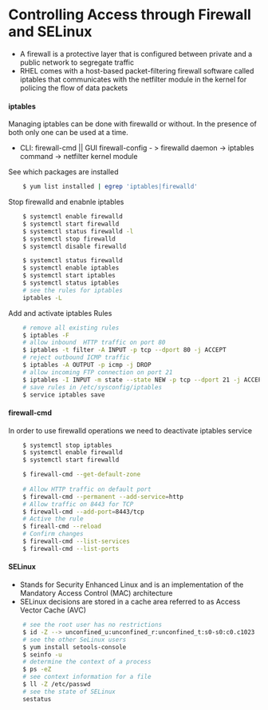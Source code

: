 # Controlling Access through Firewall and SELinux

* A firewall is a protective layer that is configured between private and a public network to segregate traffic
* RHEL comes with a host-based packet-filtering firewall software called iptables that communicates with the netfilter module in the kernel for policing the flow of data packets

####  iptables

Managing iptables can be done with firewalld or without. In the presence of both  only one can be used at a time.

* CLI: firewall-cmd || GUI firewall-config - > firewalld daemon -> iptables command -> netfilter kernel module

See which packages are installed 

```bash
    $ yum list installed | egrep 'iptables|firewalld'
```

Stop firewalld and enabnle iptables

```bash
    $ systemctl enable firewalld
    $ systemctl start firewalld
    $ systemctl status firewalld -l
    $ systemctl stop firewalld
    $ systemctl disable firewalld

    $ systemctl status firewalld
    $ systemctl enable iptables
    $ systemctl start iptables
    $ systemctl status iptables
    # see the rules for iptables
    iptables -L
```

Add and activate iptables Rules

```bash
    # remove all existing rules
    $ iptables -F
    # allow inbound  HTTP traffic on port 80
    $ iptables -t filter -A INPUT -p tcp --dport 80 -j ACCEPT
    # reject outbound ICMP traffic
    $ iptables -A OUTPUT -p icmp -j DROP
    # allow incoming FTP connection on port 21
    $ iptables -I INPUT -m state --state NEW -p tcp --dport 21 -j ACCEPT
    # save rules in /etc/sysconfig/iptables
    $ service iptables save
```

#### firewall-cmd

In order to use firewalld operations we need to deactivate iptables service

```bash
    $ systemctl stop iptables
    $ systemctl enable firewalld
    $ systemctl start firewalld

    $ firewall-cmd --get-default-zone
    
    # Allow HTTP traffic on default port
    $ firewall-cmd --permanent --add-service=http
    # Allow traffic on 8443 for TCP
    $ firewall-cmd --add-port=8443/tcp
    # Active the rule
    $ fireall-cmd --reload
    # Confirm changes
    $ firewall-cmd --list-services
    $ firewall-cmd --list-ports
```
#### SELinux

* Stands for Security Enhanced Linux and is an implementation of the Mandatory Access Control (MAC) architecture
* SELinux decisions are stored in a cache area referred to as Access Vector Cache (AVC)

```bash
    # see the root user has no restrictions
    $ id -Z --> unconfined_u:unconfined_r:unconfined_t:s0-s0:c0.c1023
    # see the other SeLinux users
    $ yum install setools-console
    $ seinfo -u
    # determine the context of a process
    $ ps -eZ
    # see context information for a file
    $ ll -Z /etc/passwd
    # see the state of SELinux
    sestatus
```